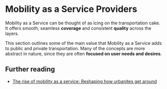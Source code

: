 # Mobility as a Service Providers

Mobility as a Service can be thought of as icing on the transportation cake. It offers smooth, seamless **coverage** and consistent **quality** across the layers.

This section outlines some of the main value that Mobility as a Service adds to public and private transportation. Many of the concepts are more abstract in nature, since they are often **focused on user needs and desires**.

## Further reading

* [The rise of mobility as a service: Reshaping how urbanites get around](https://www2.deloitte.com/content/dam/Deloitte/nl/Documents/consumer-business/deloitte-nl-cb-ths-rise-of-mobility-as-a-service.pdf)




